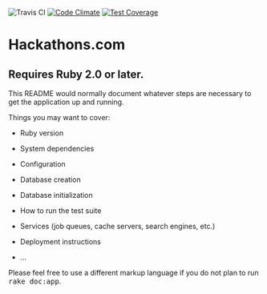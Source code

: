 ![Travis CI](https://travis-ci.org/hackathons-com/Rails-MongoDB-Devise-test.svg?branch=master) [![Code Climate](https://codeclimate.com/github/hackathons-com/Rails-MongoDB-Devise-test/badges/gpa.svg)](https://codeclimate.com/github/hackathons-com/Rails-MongoDB-Devise-test) [![Test Coverage](https://codeclimate.com/github/hackathons-com/Rails-MongoDB-Devise-test/badges/coverage.svg)](https://codeclimate.com/github/hackathons-com/Rails-MongoDB-Devise-test/coverage)

# Hackathons.com

## Requires Ruby 2.0 or later.

This README would normally document whatever steps are necessary to get the
application up and running.

Things you may want to cover:

* Ruby version

* System dependencies

* Configuration

* Database creation

* Database initialization

* How to run the test suite

* Services (job queues, cache servers, search engines, etc.)

* Deployment instructions

* ...


Please feel free to use a different markup language if you do not plan to run
<tt>rake doc:app</tt>.

